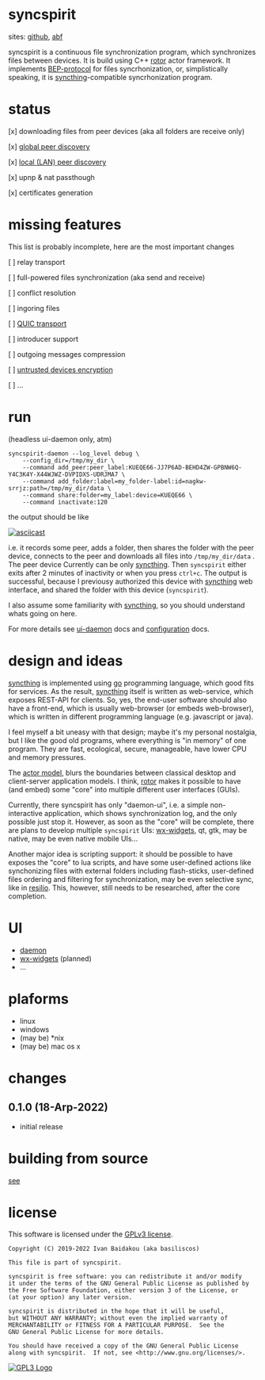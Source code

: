# syncspirit

sites: [github](https://github.com/basiliscos/syncspirit), [abf](https://github.com/basiliscos/syncspirit)

syncspirit is a continuous file synchronization program, which synchronizes files between devices.
It is build using C++ [rotor](github.com/basiliscos/cpp-rotor) actor framework. It implements
[BEP-protocol](https://docs.syncthing.net/specs/bep-v1.html) for files syncrhonization, or, 
simplistically speaking, it is [syncthing](https://syncthing.net)-compatible syncrhonization
program.


# status

 [x] downloading files from peer devices (aka all folders are receive only)

 [x] [global peer discovery](https://docs.syncthing.net/specs/globaldisco-v3.html)

 [x] [local (LAN) peer discovery](https://docs.syncthing.net/specs/localdisco-v4.html)

 [x] upnp & nat passthough

 [x] certificates generation


# missing features

This list is probably incomplete, here are the most important changes

 [ ] relay transport

 [ ] full-powered files synchronization (aka send and receive)

 [ ] conflict resolution

 [ ] ingoring files

 [ ] [QUIC transport](https://en.wikipedia.org/wiki/QUIC)

 [ ] introducer support

 [ ] outgoing messages compression

 [ ] [untrusted devices encryption](https://docs.syncthing.net/specs/untrusted.html)

 [ ] ...

# run

(headless ui-daemon only, atm)

    syncspirit-daemon --log_level debug \
        --config_dir=/tmp/my_dir \
        --command add_peer:peer_label:KUEQE66-JJ7P6AD-BEHD4ZW-GPBNW6Q-Y4C3K4Y-X44WJWZ-DVPIDXS-UDRJMA7 \
        --command add_folder:label=my_folder-label:id=nagkw-srrjz:path=/tmp/my_dir/data \
        --command share:folder=my_label:device=KUEQE66 \
        --command inactivate:120

the output should be like

[![asciicast](https://asciinema.org/a/474217.svg)](https://asciinema.org/a/474217)

i.e. it records some peer, adds a folder, then shares the folder with the peer device, connects to
the peer and downloads all files into `/tmp/my_dir/data` . The peer device Currently can be
only [syncthing](https://syncthing.net). Then `syncspirit` either exits after 2 minutes of inactivity
or when you press `ctrl+c`. The output is successful, because I previousy authorized this device
with [syncthing](https://syncthing.net) web interface, and shared the folder with this device
(`syncspirit`).

I also assume some familiarity with [syncthing](https://syncthing.net), so you should understand
whats going on here.

For more details see [ui-daemon](docs/ui-daemon.md) docs and [configuration](docs/config.md) docs.

# design and ideas

[syncthing](https://syncthing.net) is implemented using [go](https://go.dev/) programming
language, which good fits for services. As the result, [syncthing](https://syncthing.net)
itself is written as web-service, which exposes REST-API for clients. So, yes, the end-user
software should also have a front-end, which is usually web-browser (or embeds web-browser),
which is written in different programming language (e.g. javascript or java).

I feel myself a bit uneasy with that design; maybe it's my personal nostalgia, but I like
the good old programs, where everything is "in memory" of one program. They are fast, 
ecological, secure, manageable, have lower CPU and memory pressures.

The [actor model](https://en.wikipedia.org/wiki/Actor_model), blurs the boundaries between
classical desktop and client-server application models. I think, 
[rotor](github.com/basiliscos/cpp-rotor) makes it possible to have (and embed) some 
"core" into multiple different user interfaces (GUIs). 

Currently, there syncspirit has only "daemon-ui", i.e. a simple non-interactive application,
which shows synchronization log, and the only possible just stop it. However, as soon
as the "core" will be complete, there are plans to develop multiple `syncspirit` UIs:
[wx-widgets](https://www.wxwidgets.org/), qt, gtk, may be native, may be even native mobile UIs...

Another major idea is scripting support: it should be possible to have exposes the "core" to lua 
scripts, and have some user-defined actions like synchonizing files with external folders including
flash-sticks, user-defined files ordering and filtering for synchronization, may be even selective
sync, like in [resilio](https://www.resilio.com/). This, however, still needs to be researched,
after the core completion.

# UI

- [daemon](docs/ui-daemon.md)
- [wx-widgets](https://www.wxwidgets.org/) (planned)
- ...

# plaforms

- linux
- windows
- (may be) *nix
- (may be) mac os x

# changes

## 0.1.0 (18-Arp-2022)
 - initial release

# building from source

[see](docs/building.md)

# license


This software is licensed under the [GPLv3 license](https://www.gnu.org/licenses/gpl-3.0.en.html).

    Copyright (C) 2019-2022 Ivan Baidakou (aka basiliscos)

    This file is part of syncspirit.

    syncspirit is free software: you can redistribute it and/or modify
    it under the terms of the GNU General Public License as published by
    the Free Software Foundation, either version 3 of the License, or
    (at your option) any later version.

    syncspirit is distributed in the hope that it will be useful,
    but WITHOUT ANY WARRANTY; without even the implied warranty of
    MERCHANTABILITY or FITNESS FOR A PARTICULAR PURPOSE.  See the
    GNU General Public License for more details.

    You should have received a copy of the GNU General Public License
    along with syncspirit.  If not, see <http://www.gnu.org/licenses/>.

[![GPL3 Logo](https://www.gnu.org/graphics/gplv3-127x51.png)](https://www.gnu.org/licenses/gpl-3.0.en.html)

